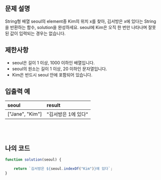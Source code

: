 ## 문제 설명

String형 배열 seoul의 element중 Kim의 위치 x를 찾아, 김서방은 x에 있다는 String을 반환하는 함수, solution을 완성하세요. seoul에 Kim은 오직 한 번만 나타나며 잘못된 값이 입력되는 경우는 없습니다.

## 제한사항

* seoul은 길이 1 이상, 1000 이하인 배열입니다.
* seoul의 원소는 길이 1 이상, 20 이하인 문자열입니다.
* Kim은 반드시 seoul 안에 포함되어 있습니다.

## 입출력 예

|seoul|result|
|:------|:---|
|["Jane", "Kim"]|"김서방은 1에 있다"|

<br/>
<br/>

## 나의 코드

```js
function solution(seoul) {
    
    return `김서방은 ${seoul.indexOf("Kim")}에 있다`;
}
```


